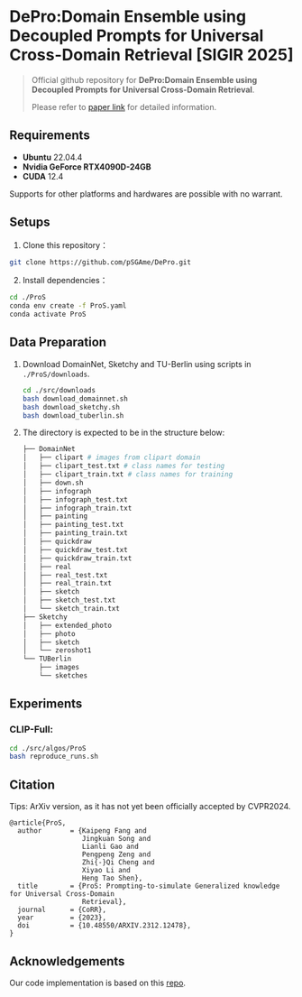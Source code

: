 # DePro:Domain Ensemble using Decoupled Prompts for Universal Cross-Domain Retrieval [SIGIR 2025]

> Official github repository for **DePro:Domain Ensemble using Decoupled Prompts for Universal Cross-Domain Retrieval**. 
> 
> Please refer to [paper link](https://arxiv.org/abs/2312.12478) for detailed information.

## Requirements

- **Ubuntu**  22.04.4
- **Nvidia GeForce RTX4090D-24GB**
- **CUDA** 12.4

Supports for other platforms and hardwares are possible with no warrant. 

## Setups

1. Clone this repository：

``` bash
git clone https://github.com/pSGAme/DePro.git
```

2. Install dependencies：

```bash
cd ./ProS
conda env create -f ProS.yaml
conda activate ProS
```

## Data Preparation

1. Download DomainNet, Sketchy and TU-Berlin using scripts in `./ProS/downloads`.

   ``` bash
   cd ./src/downloads
   bash download_domainnet.sh
   bash download_sketchy.sh
   bash download_tuberlin.sh
   ```

2. The directory is expected to be in the structure below:

   ```python
   ├── DomainNet
   │   ├── clipart # images from clipart domain
   │   ├── clipart_test.txt # class names for testing
   │   ├── clipart_train.txt # class names for training
   │   ├── down.sh
   │   ├── infograph
   │   ├── infograph_test.txt
   │   ├── infograph_train.txt
   │   ├── painting
   │   ├── painting_test.txt
   │   ├── painting_train.txt
   │   ├── quickdraw
   │   ├── quickdraw_test.txt
   │   ├── quickdraw_train.txt
   │   ├── real
   │   ├── real_test.txt
   │   ├── real_train.txt
   │   ├── sketch
   │   ├── sketch_test.txt
   │   └── sketch_train.txt
   ├── Sketchy
   │   ├── extended_photo
   │   ├── photo
   │   ├── sketch
   │   └── zeroshot1
   └── TUBerlin
       ├── images
       └── sketches
   ```

## Experiments

### CLIP-Full:

```bash
cd ./src/algos/ProS
bash reproduce_runs.sh
```

## Citation

Tips: ArXiv version, as it has not yet been officially accepted by CVPR2024.

```
@article{ProS,
  author       = {Kaipeng Fang and
                  Jingkuan Song and
                  Lianli Gao and
                  Pengpeng Zeng and
                  Zhi{-}Qi Cheng and
                  Xiyao Li and
                  Heng Tao Shen},
  title        = {ProS: Prompting-to-simulate Generalized knowledge for Universal Cross-Domain
                  Retrieval},
  journal      = {CoRR},
  year         = {2023},
  doi          = {10.48550/ARXIV.2312.12478},
}
```

## Acknowledgements

Our code implementation is based on this [repo](https://github.com/KaiyangZhou/CoOp).
